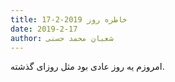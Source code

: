 ```yaml
---
title: خاطره روز 2019-2-17
date: 2019-2-17
author: شعبان محمد حسنی
---
```


امروزم یه روز عادی بود مثل روزای گذشته.